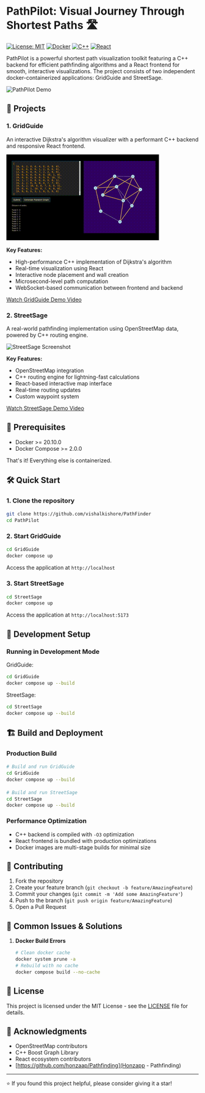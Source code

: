 # PathPilot: Visual Journey Through Shortest Paths 🛣️

[![License: MIT](https://img.shields.io/badge/License-MIT-yellow.svg)](https://opensource.org/licenses/MIT)
[![Docker](https://img.shields.io/badge/docker-%230db7ed.svg?style=flat&logo=docker&logoColor=white)](https://www.docker.com/)
[![C++](https://img.shields.io/badge/C++-%2300599C.svg?style=flat&logo=c%2B%2B&logoColor=white)](https://isocpp.org/)
[![React](https://img.shields.io/badge/React-%2361DAFB.svg?style=flat&logo=react&logoColor=black)](https://reactjs.org/)

PathPilot is a powerful shortest path visualization toolkit featuring a C++ backend for efficient pathfinding algorithms and a React frontend for smooth, interactive visualizations. The project consists of two independent docker-containerized applications: GridGuide and StreetSage.

![PathPilot Demo](./assets/SageStreet.gif)

## 🎯 Projects

### 1. GridGuide
An interactive Dijkstra's algorithm visualizer with a performant C++ backend and responsive React frontend.

![GridGuide Demo](./assets/Grid.gif)

**Key Features:**
- High-performance C++ implementation of Dijkstra's algorithm
- Real-time visualization using React
- Interactive node placement and wall creation
- Microsecond-level path computation
- WebSocket-based communication between frontend and backend

[Watch GridGuide Demo Video](./assets/Grid.mp4)

### 2. StreetSage
A real-world pathfinding implementation using OpenStreetMap data, powered by C++ routing engine.

![StreetSage Screenshot](./assets/SageStreet.gif)

**Key Features:**
- OpenStreetMap integration
- C++ routing engine for lightning-fast calculations
- React-based interactive map interface
- Real-time routing updates
- Custom waypoint system

[Watch StreetSage Demo Video](./assets/StreetSage.mp4)

## 🚀 Prerequisites
- Docker >= 20.10.0
- Docker Compose >= 2.0.0

That's it! Everything else is containerized.

## 🛠️ Quick Start

### 1. Clone the repository
```bash
git clone https://github.com/vishalkishore/PathFinder
cd PathPilot
```

### 2. Start GridGuide
```bash
cd GridGuide
docker compose up
```
Access the application at `http://localhost`

### 3. Start StreetSage
```bash
cd StreetSage
docker compose up
```
Access the application at `http://localhost:5173`

## 🔧 Development Setup

### Running in Development Mode
GridGuide:
```bash
cd GridGuide
docker compose up --build
```

StreetSage:
```bash
cd StreetSage
docker compose up --build
```

## 🏗️ Build and Deployment

### Production Build
```bash
# Build and run GridGuide
cd GridGuide
docker compose up --build

# Build and run StreetSage
cd StreetSage
docker compose up --build
```

### Performance Optimization
- C++ backend is compiled with `-O3` optimization
- React frontend is bundled with production optimizations
- Docker images are multi-stage builds for minimal size

## 🤝 Contributing
1. Fork the repository
2. Create your feature branch (`git checkout -b feature/AmazingFeature`)
3. Commit your changes (`git commit -m 'Add some AmazingFeature'`)
4. Push to the branch (`git push origin feature/AmazingFeature`)
5. Open a Pull Request

## 🐛 Common Issues & Solutions

1. **Docker Build Errors**
   ```bash
   # Clean docker cache
   docker system prune -a
   # Rebuild with no cache
   docker compose build --no-cache
   ```

## 📜 License
This project is licensed under the MIT License - see the [LICENSE](LICENSE) file for details.

## 🙏 Acknowledgments
- OpenStreetMap contributors
- C++ Boost Graph Library
- React ecosystem contributors
- [https://github.com/honzaap/Pathfinding](Honzapp - Pathfinding)

---
⭐️ If you found this project helpful, please consider giving it a star!